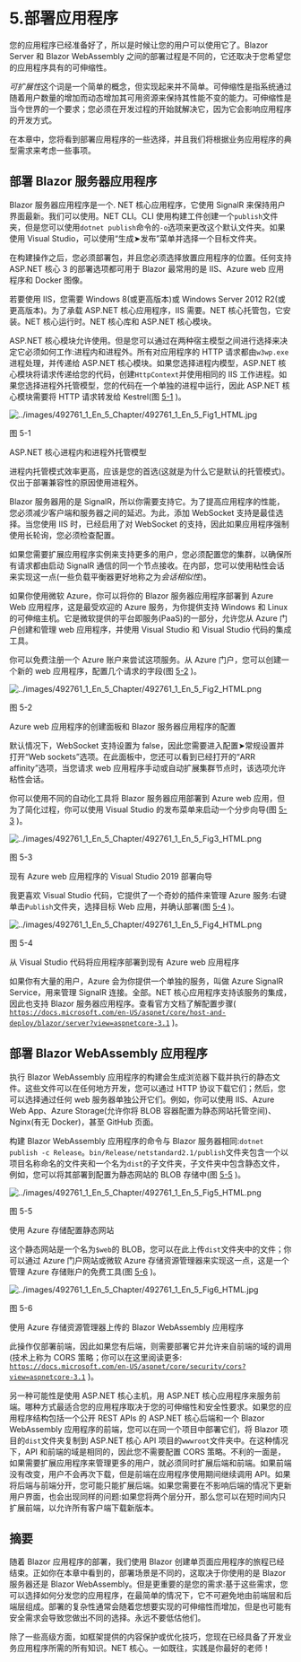 # 5.部署应用程序

您的应用程序已经准备好了，所以是时候让您的用户可以使用它了。Blazor Server 和 Blazor WebAssembly 之间的部署过程是不同的，它还取决于您希望您的应用程序具有的可伸缩性。

*可扩展性*这个词是一个简单的概念，但实现起来并不简单。可伸缩性是指系统通过随着用户数量的增加而动态增加其可用资源来保持其性能不变的能力。可伸缩性是当今世界的一个要求；您必须在开发过程的开始就解决它，因为它会影响应用程序的开发方式。

在本章中，您将看到部署应用程序的一些选择，并且我们将根据业务应用程序的典型需求来考虑一些事项。

## 部署 Blazor 服务器应用程序

Blazor 服务器应用程序是一个. NET 核心应用程序，它使用 SignalR 来保持用户界面最新。我们可以使用。NET CLI。CLI 使用构建工件创建一个`publish`文件夹，但是您可以使用`dotnet publish`命令的`-o`选项来更改这个默认文件夹。如果使用 Visual Studio，可以使用“生成➤发布”菜单并选择一个目标文件夹。

在构建操作之后，您必须部署包，并且您必须选择放置应用程序的位置。任何支持 ASP.NET 核心 3 的部署选项都可用于 Blazor 最常用的是 IIS、Azure web 应用程序和 Docker 图像。

若要使用 IIS，您需要 Windows 8(或更高版本)或 Windows Server 2012 R2(或更高版本)。为了承载 ASP.NET 核心应用程序，IIS 需要。NET 核心托管包，它安装。NET 核心运行时。NET 核心库和 ASP.NET 核心模块。

ASP.NET 核心模块允许使用。但是您可以通过在两种宿主模型之间进行选择来决定它必须如何工作:进程内和进程外。所有对应用程序的 HTTP 请求都由`w3wp.exe`进程处理，并传递给 ASP.NET 核心模块。如果您选择进程内模型，ASP.NET 核心模块将请求传递给您的代码，创建`HttpContext`并使用相同的 IIS 工作进程。如果您选择进程外托管模型，您的代码在一个单独的进程中运行，因此 ASP.NET 核心模块需要将 HTTP 请求转发给 Kestrel(图 [5-1](#Fig1) )。

![../images/492761_1_En_5_Chapter/492761_1_En_5_Fig1_HTML.jpg](../images/492761_1_En_5_Chapter/492761_1_En_5_Fig1_HTML.jpg)

图 5-1

ASP.NET 核心进程内和进程外托管模型

进程内托管模式效率更高，应该是您的首选(这就是为什么它是默认的托管模式)。仅出于部署兼容性的原因使用进程外。

Blazor 服务器用的是 SignalR，所以你需要支持它。为了提高应用程序的性能，您必须减少客户端和服务器之间的延迟。为此，添加 WebSocket 支持是最佳选择。当您使用 IIS 时，已经启用了对 WebSocket 的支持，因此如果应用程序强制使用长轮询，您必须检查配置。

如果您需要扩展应用程序实例来支持更多的用户，您必须配置您的集群，以确保所有请求都由启动 SignalR 通信的同一个节点接收。在内部，您可以使用粘性会话来实现这一点(一些负载平衡器更好地称之为*会话相似性*)。

如果你使用微软 Azure，你可以将你的 Blazor 服务器应用程序部署到 Azure Web 应用程序，这是最受欢迎的 Azure 服务，为你提供支持 Windows 和 Linux 的可伸缩主机。它是微软提供的平台即服务(PaaS)的一部分，允许您从 Azure 门户创建和管理 web 应用程序，并使用 Visual Studio 和 Visual Studio 代码的集成工具。

你可以免费注册一个 Azure 账户来尝试这项服务。从 Azure 门户，您可以创建一个新的 web 应用程序，配置几个请求的字段(图 [5-2](#Fig2) )。

![../images/492761_1_En_5_Chapter/492761_1_En_5_Fig2_HTML.png](../images/492761_1_En_5_Chapter/492761_1_En_5_Fig2_HTML.png)

图 5-2

Azure web 应用程序的创建面板和 Blazor 服务器应用程序的配置

默认情况下，WebSocket 支持设置为 false，因此您需要进入配置➤常规设置并打开“Web sockets”选项。在此面板中，您还可以看到已经打开的“ARR affinity”选项，当您请求 web 应用程序手动或自动扩展集群节点时，该选项允许粘性会话。

你可以使用不同的自动化工具将 Blazor 服务器应用部署到 Azure web 应用，但为了简化过程，你可以使用 Visual Studio 的发布菜单来启动一个分步向导(图 [5-3](#Fig3) )。

![../images/492761_1_En_5_Chapter/492761_1_En_5_Fig3_HTML.png](../images/492761_1_En_5_Chapter/492761_1_En_5_Fig3_HTML.png)

图 5-3

现有 Azure web 应用程序的 Visual Studio 2019 部署向导

我更喜欢 Visual Studio 代码，它提供了一个奇妙的插件来管理 Azure 服务:右键单击`Publish`文件夹，选择目标 Web 应用，并确认部署(图 [5-4](#Fig4) )。

![../images/492761_1_En_5_Chapter/492761_1_En_5_Fig4_HTML.png](../images/492761_1_En_5_Chapter/492761_1_En_5_Fig4_HTML.png)

图 5-4

从 Visual Studio 代码将应用程序部署到现有 Azure web 应用程序

如果你有大量的用户，Azure 会为你提供一个单独的服务，叫做 Azure SignalR Service，用来管理 SignalR 连接。全部。NET 核心应用程序支持该服务的集成，因此也支持 Blazor 服务器应用程序。查看官方文档了解配置步骤( [`https://docs.microsoft.com/en-US/aspnet/core/host-and-deploy/blazor/server?view=aspnetcore-3.1`](https://docs.microsoft.com/en-US/aspnet/core/host-and-deploy/blazor/server?view%253Daspnetcore-3.1) )。

## 部署 Blazor WebAssembly 应用程序

执行 Blazor WebAssembly 应用程序的构建会生成浏览器下载并执行的静态文件。这些文件可以在任何地方开发，您可以通过 HTTP 协议下载它们；然后，您可以选择通过任何 web 服务器单独公开它们。例如，你可以使用 IIS、Azure Web App、Azure Storage(允许你将 BLOB 容器配置为静态网站托管空间)、Nginx(有无 Docker)，甚至 GitHub 页面。

构建 Blazor WebAssembly 应用程序的命令与 Blazor 服务器相同:`dotnet publish -c Release`。`bin/Release/netstandard2.1/publish`文件夹包含一个以项目名称命名的文件夹和一个名为`dist`的子文件夹，子文件夹中包含静态文件，例如，您可以将其部署到配置为静态网站的 BLOB 存储中(图 [5-5](#Fig5) )。

![../images/492761_1_En_5_Chapter/492761_1_En_5_Fig5_HTML.png](../images/492761_1_En_5_Chapter/492761_1_En_5_Fig5_HTML.png)

图 5-5

使用 Azure 存储配置静态网站

这个静态网站是一个名为`$web`的 BLOB，您可以在此上传`dist`文件夹中的文件；你可以通过 Azure 门户网站或微软 Azure 存储资源管理器来实现这一点，这是一个管理 Azure 存储账户的免费工具(图 [5-6](#Fig6) )。

![../images/492761_1_En_5_Chapter/492761_1_En_5_Fig6_HTML.jpg](../images/492761_1_En_5_Chapter/492761_1_En_5_Fig6_HTML.jpg)

图 5-6

使用 Azure 存储资源管理器上传的 Blazor WebAssembly 应用程序

此操作仅部署前端，因此如果您有后端，则需要部署它并允许来自前端的域的调用(技术上称为 CORS 策略；你可以在这里阅读更多: [`https://docs.microsoft.com/en-US/aspnet/core/security/cors?view=aspnetcore-3.1`](https://docs.microsoft.com/en-US/aspnet/core/security/cors?view%253Daspnetcore-3.1) )。

另一种可能性是使用 ASP.NET 核心主机，用 ASP.NET 核心应用程序来服务前端。哪种方式最适合您的应用程序取决于您的可伸缩性和安全性要求。如果您的应用程序结构包括一个公开 REST APIs 的 ASP.NET 核心后端和一个 Blazor WebAssembly 应用程序的前端，您可以在同一个项目中部署它们，将 Blazor 项目的`dist`文件夹复制到 ASP.NET 核心 API 项目的`wwwroot`文件夹中。在这种情况下，API 和前端的域是相同的，因此您不需要配置 CORS 策略。不利的一面是，如果需要扩展应用程序来管理更多的用户，就必须同时扩展后端和前端。如果前端没有改变，用户不会再次下载，但是前端在应用程序使用期间继续调用 API。如果将后端与前端分开，您可能只能扩展后端。如果您需要在不影响后端的情况下更新用户界面，也会出现同样的问题:如果您将两个层分开，那么您可以在短时间内只扩展前端，以允许所有客户端下载新版本。

## 摘要

随着 Blazor 应用程序的部署，我们使用 Blazor 创建单页面应用程序的旅程已经结束。正如你在本章中看到的，部署场景是不同的，这取决于你使用的是 Blazor 服务器还是 Blazor WebAssembly。但是更重要的是您的需求:基于这些需求，您可以选择如何分发您的应用程序，在最简单的情况下，它不可避免地由前端层和后端层组成。部署的复杂性通常会随着您想要实现的可伸缩性而增加，但是也可能有安全需求会导致您做出不同的选择。永远不要低估他们。

除了一些高级方面，如框架提供的内容保护或优化技巧，您现在已经具备了开发业务应用程序所需的所有知识。NET 核心。一如既往，实践是你最好的老师！